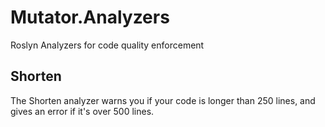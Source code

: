 # Mutator.Analyzers
Roslyn Analyzers for code quality enforcement

Shorten
-------
The Shorten analyzer warns you if your code is longer than 250 lines, 
and gives an error if it's over 500 lines.